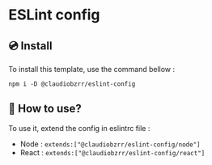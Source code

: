 # ESLint config

## 💿 Install

To  install this template, use the command bellow : 

    npm i -D @claudiobzrr/eslint-config

##  🤔 How to use?

To use it, extend the config in eslintrc file : 

 - Node : `extends:["@claudiobzrr/eslint-config/node"]`
 - React : `extends:["@claudiobzrr/eslint-config/react"]`

 